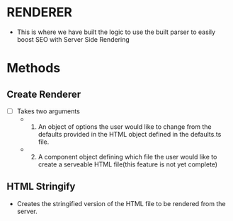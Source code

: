 # RENDERER

- This is where we have built the logic to use the built parser to easily boost SEO with Server Side Rendering

# Methods

## Create Renderer

- [ ] Takes two arguments
  - 1. An object of options the user would like to change from the defaults provided in the HTML object defined in the defaults.ts file.
  - 2. A component object defining which file the user would like to create a serveable HTML file(this feature is not yet complete)

## HTML Stringify

- Creates the stringified version of the HTML file to be rendered from the server.
